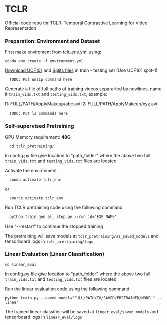 # TCLR
Official code repo for TCLR: Temporal Contrastive Learning for Video Representation

### Preparation: Environment and Dataset

First make enviroment from tclr_env.yml using:

  ```
  conda env create -f environment.yml
  ```

[Download UCF101](https://www.crcv.ucf.edu/data/UCF101/UCF101.rar) and [Splits files](https://www.crcv.ucf.edu/data/UCF101/UCF101TrainTestSplits-RecognitionTask.zip) in train - testing set (Use UCF101 split-1)

```
  TODO: Put unzip command here
  ```

Generate a file of full paths of training videos separarted by newlines, name it `train_vids.txt` and `testing_vids.txt`, example:

l1: FULL/PATH/ApplyMakeup/abc.avi
l2: FULL/PATH/ApplyMakeup/xyz.avi

```
  TODO: Put ls commands here
  ```
  
### Self-supervised Pretraining

GPU Memory requirement: **48G**

```
  cd tclr_pretraining/
  ```
  
In config.py file give location to "path_folder" where the above two full `train_vids.txt` and `testing_vids.txt` files are located 

Activate the environment
```
  conda activate tclr_env
  ```
or 
```
  source activate tclr_env
  ```



Run TCLR pretraining code using the following command:
```
  python train_gen_all_step.py --run_id="EXP_NAME"
  ```

Use "--restart" to continue the stopped training

The pretraining will save models at `tclr_pretraining/ss_saved_models` and tensorboard logs in `tclr_pretraining/logs`

### Linear Evaluation (Linear Classification)
```
cd linear_eval
  ```


In config.py file give location to "path_folder" where the above two full `train_vids.txt` and `testing_vids.txt` files are located 

Run the linear evaluation code using the following command:

```
python train.py --saved_model="FULL/PATH/TO/SAVED/PRETRAINED/MODEL" --linear
  ```

The trained linear classifier will be saved at `linear_eval/saved_models` and tensorboard logs in `linear_eval/logs`

